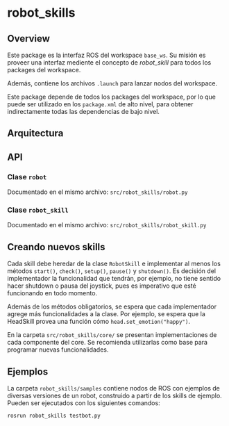 # robot_skills

## Overview

Este package es la interfaz ROS del workspace `base_ws`. Su misión es proveer una interfaz mediente el concepto de *robot_skill* para todos los packages del workspace.

Además, contiene los archivos `.launch` para lanzar nodos del workspace.

Este package depende de todos los packages del workspace, por lo que puede ser utilizado en los `package.xml` de alto nivel, para obtener indirectamente todas las dependencias de bajo nivel.


## Arquitectura

## API

### Clase `robot`

Documentado en el mismo archivo: `src/robot_skills/robot.py`

### Clase `robot_skill`

Documentado en el mismo archivo: `src/robot_skills/robot_skill.py`


## Creando nuevos skills

Cada skill debe heredar de la clase `RobotSkill` e implementar al menos los métodos `start()`, `check()`, `setup()`, `pause()` y `shutdown()`. Es decisión del implementador la funcionalidad que tendrán, por ejemplo, no tiene sentido hacer shutdown o pausa del joystick, pues es imperativo que esté funcionando en todo momento.

Además de los métodos obligatorios, se espera que cada implementador agrege más funcionalidades a la clase. Por ejemplo, se espera que la HeadSkill provea una función cómo `head.set_emotion("happy")`.

En la carpeta `src/robot_skills/core/` se presentan implementaciones de cada componente del core. Se recomienda utilizarlas como base para programar nuevas funcionalidades.


## Ejemplos

La carpeta `robot_skills/samples` contiene nodos de ROS con ejemplos de diversas versiones de un robot, construido a partir de los skills de ejemplo. Pueden ser ejecutados con los siguientes comandos: 

```bash
rosrun robot_skills testbot.py
```